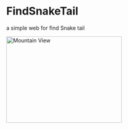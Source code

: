 # FindSnakeTail
a simple web for find Snake tail

<img src="http://www.mundoperro.net/wp-content/uploads/consejos-perro-feliz-verano-400x300.jpg" alt="Mountain View" style="width:304px;height:228px;">
